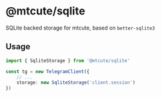 # @mtcute/sqlite

SQLite backed storage for mtcute, based on `better-sqlite3`

## Usage

```typescript
import { SqliteStorage } from '@mtcute/sqlite'

const tg = new TelegramClient({
    // ...
    storage: new SqliteStorage('client.session')
})
```

